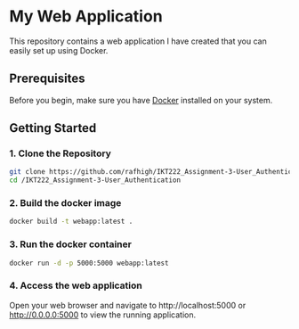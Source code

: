 # My Web Application

This repository contains a web application I have created that you can easily set up using Docker.

## Prerequisites

Before you begin, make sure you have [Docker](https://www.docker.com/get-started) installed on your system.

## Getting Started

### 1. Clone the Repository

```bash
git clone https://github.com/rafhigh/IKT222_Assignment-3-User_Authentication.git
cd /IKT222_Assignment-3-User_Authentication
```

### 2. Build the docker image

```bash
docker build -t webapp:latest .
```


### 3. Run the docker container

```bash
docker run -d -p 5000:5000 webapp:latest
```

### 4. Access the web application
Open your web browser and navigate to http://localhost:5000 or http://0.0.0.0:5000 to view the running application.

